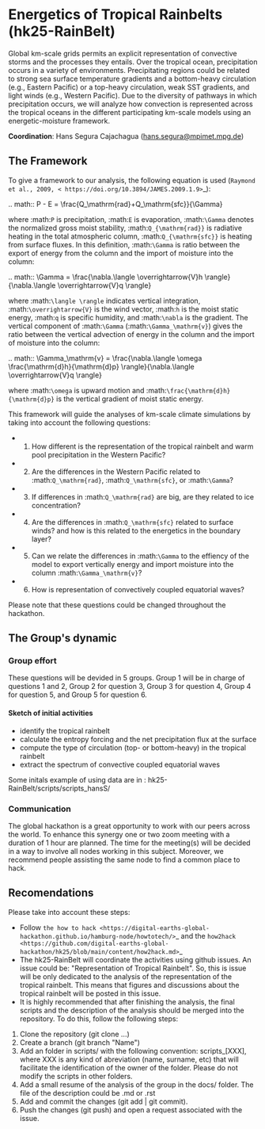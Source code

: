 # Energetics of Tropical Rainbelts  (hk25-RainBelt)

Global km-scale grids permits an explicit representation of convective storms and the processes they entails. Over the tropical ocean, precipitation occurs in a variety of environments. Precipitating regions could be related to strong sea surface temperature gradients and a bottom-heavy circulation (e.g., Eastern Pacific) or a top-heavy circulation, weak SST gradients, and light winds (e.g., Western Pacific). Due to the diversity of pathways in which precipitation occurs, we will analyze how convection is represented across the tropical oceans in the different participating km-scale models using an energetic-moisture framework.

**Coordination**: Hans Segura Cajachagua (hans.segura@mpimet.mpg.de)

## The Framework
To give a framework to our analysis, the following equation is used (`Raymond et al., 2009, < https://doi.org/10.3894/JAMES.2009.1.9>`_): 

.. math:: P - E = \frac{Q_\mathrm{rad}+Q_\mathrm{sfc}}{\Gamma}

where :math:`P` is precipitation, :math:`E` is evaporation, :math:`\Gamma` denotes the normalized gross moist stability, :math:`Q_{\mathrm{rad}}` is radiative heating in the total atmospheric column, :math:`Q_{\mathrm{sfc}}` is heating from surface fluxes. In this definition, :math:`\Gamma` is ratio between the export of energy from the column and the import of moisture into the column: 

.. math:: \Gamma =  \frac{\nabla.\langle \overrightarrow{V}h \rangle}{\nabla.\langle \overrightarrow{V}q \rangle}

where :math:`\langle \rangle` indicates vertical integration, :math:`\overrightarrow{V}` is the wind vector, :math:`h` is the moist static energy, :math:`q` is specific humidity, and :math:`\nabla` is the gradient. The vertical component of :math:`\Gamma` (:math:`\Gamma_\mathrm{v}`) gives the ratio between the vertical advection of energy in the column and the import of moisture into the column:

.. math:: \Gamma_\mathrm{v} =  \frac{\nabla.\langle \omega \frac{\mathrm{d}h}{\mathrm{d}p} \rangle}{\nabla.\langle \overrightarrow{V}q \rangle}

where :math:`\omega` is upward motion and :math:`\frac{\mathrm{d}h}{\mathrm{d}p}` is the vertical gradient of moist static energy. 

This framework will guide the analyses of km-scale climate simulations by taking into account the following questions:
* 1) How different is the representation of the tropical rainbelt and warm pool precipitation in the Western Pacific?
* 2) Are the differences in the Western Pacific related to :math:`Q_\mathrm{rad}`, :math:`Q_\mathrm{sfc}`, or :math:`\Gamma`?
* 3) If differences in :math:`Q_\mathrm{rad}` are big, are they related to ice concentration? 
* 4) Are the differences in :math:`Q_\mathrm{sfc}` related to surface winds? and how is this related to the energetics in the boundary layer?
* 5) Can we relate the differences in :math:`\Gamma` to the effiency of the model to export vertically energy and import moisture into the column :math:`\Gamma_\mathrm{v}`?
* 6) How is representation of convectively coupled equatorial waves?

Please note that these questions could be changed throughout the hackathon. 

## The Group's dynamic
### Group effort
These questions will be devided in 5 groups. Group 1 will be in charge of questions 1 and 2, Group 2 for question 3, Group 3 for question 4, Group 4 for question 5, and Group 5 for question 6. 

#### Sketch of initial activities
* identify the tropical rainbelt
* calculate the entropy forcing and the net precipitation flux at the surface
* compute the type of circulation (top- or bottom-heavy) in the tropical rainbelt
* extract the spectrum of convective coupled equatorial waves 

Some initals example of using data are in : hk25-RainBelt/scripts/scripts_hansS/
### Communication
The global hackathon is a great opportunity to work with our peers across the world. To enhance this synergy one or two zoom meeting with a duration of 1 hour are planned. The time for the meeting(s) will be decided in a way to involve all nodes working in this subject. 
Moreover, we recommend people assisting the same node to find a common place to hack.

## Recomendations
Please take into account these steps: 
* Follow  `the how to hack <https://digital-earths-global-hackathon.github.io/hamburg-node/howtotech/>`_ and the `how2hack <https://github.com/digital-earths-global-hackathon/hk25/blob/main/content/how2hack.md>`_
* The hk25-RainBelt will coordinate the activities using github issues. An issue could be: "Representation of Tropical Rainbelt". So, this is issue will be only dedicated to the analysis of the representation of the tropical rainbelt. This means that figures and discussions about the tropical rainbelt will be posted in this issue.
* It is highly recommended that after finishing the analysis, the final scripts and the description of the analysis should be merged into the repository. To do this, follow the following steps:
1) Clone the repository (git clone ...)
2) Create a branch (git branch "Name")
3) Add an folder in scripts/ with the following convention: scripts_[XXX], where XXX is any kind of abreviation (name, surname, etc) that will facilitate the identification of the owner of the folder. Please do not modify the scripts in other folders.
4) Add a small resume of the analysis of the group in the docs/ folder. The file of the description could be .md or .rst
5) Add and commit the changes (git add | git commit).
6) Push the changes (git push) and open a request associated with the issue. 
